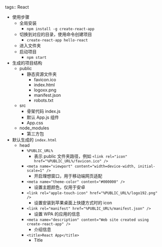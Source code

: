tags:: React

- 使用步骤
	- 全局安装
		- `npm install -g create-react-app`
	- 切换到对应的目录，使用命令创建项目
		- `create-react-app hello-react`
	- 进入文件夹
	- 启动项目
		- `npm start`
- 生成的项目结构
	- public
		- 静态资源文件夹
			- favicon.ico
			- index.html
			- logoxx.png
			- manifest.json
			- robots.txt
	- src
		- 骨架代码 index.js
		- 默认 App.js 组件
		- App.css
	- node_modules
		- 第三方包
- 默认生成的 `index.html`
	- head
		- `%PUBLIC_URL%`
			- 表示 public 文件夹路径，例如 `<link rel="icon" href="%PUBLIC_URL%/favicon.ico" />`
		- `<meta name="viewport" content="width=device-width, initial-scale=1" />`
			- 开启理想窗口，用于移动端网页适配
		- `<meta name="theme-color" content="#000000" />`
			- 设置主题颜色，仅用于安卓
		- `<link rel="apple-touch-icon" href="%PUBLIC_URL%/logo192.png" />`
			- 设置安装到苹果桌面上快捷方式时的 icon
		- `<link rel="manifest" href="%PUBLIC_URL%/manifest.json" />`
			- 设置 WPA 的应用的信息
		- `<meta name="description" content="Web site created using create-react-app" />`
			- 介绍信息
		- `<title>React App</title>`
			- Title